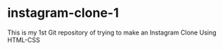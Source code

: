 # instagram-clone-1
This is my 1st Git repository of trying to make an Instagram Clone Using HTML-CSS
